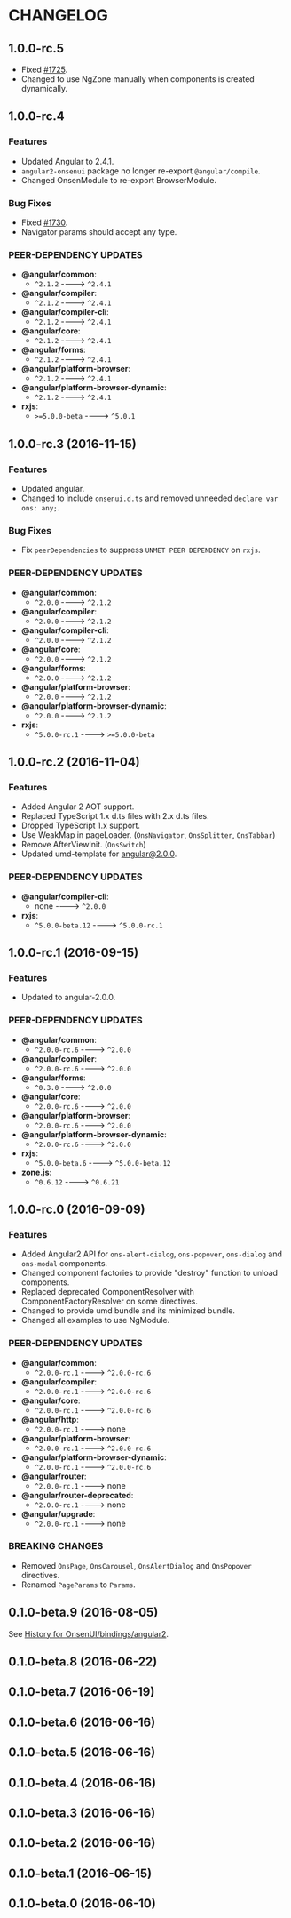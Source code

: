 <!--
Guidelines:
 * Release dates should be in UTC.
    * They can be retrieved from `npm info angular2-onsenui`.
-->

CHANGELOG
====

1.0.0-rc.5
----

 * Fixed [#1725](https://github.com/OnsenUI/OnsenUI/issues/1725).
 * Changed to use NgZone manually when components is created dynamically.

1.0.0-rc.4
----

### Features
 * Updated Angular to 2.4.1.
 * `angular2-onsenui` package no longer re-export `@angular/compile`.
 * Changed OnsenModule to re-export BrowserModule.

### Bug Fixes
 * Fixed [#1730](https://github.com/OnsenUI/OnsenUI/issues/1730).
 * Navigator params should accept any type.

### PEER-DEPENDENCY UPDATES
 * **@angular/common**:
    * `^2.1.2` ----> `^2.4.1`
 * **@angular/compiler**:
    * `^2.1.2` ----> `^2.4.1`
 * **@angular/compiler-cli**:
    * `^2.1.2` ----> `^2.4.1`
 * **@angular/core**:
    * `^2.1.2` ----> `^2.4.1`
 * **@angular/forms**:
    * `^2.1.2` ----> `^2.4.1`
 * **@angular/platform-browser**:
    * `^2.1.2` ----> `^2.4.1`
 * **@angular/platform-browser-dynamic**:
    * `^2.1.2` ----> `^2.4.1`
 * **rxjs**:
    * `>=5.0.0-beta` ----> `^5.0.1`

1.0.0-rc.3 (2016-11-15)
----

### Features
 * Updated angular.
 * Changed to include `onsenui.d.ts` and removed unneeded `declare var ons: any;`.

### Bug Fixes
 * Fix `peerDependencies` to suppress `UNMET PEER DEPENDENCY` on `rxjs`.

### PEER-DEPENDENCY UPDATES
 * **@angular/common**:
    * `^2.0.0` ----> `^2.1.2`
 * **@angular/compiler**:
    * `^2.0.0` ----> `^2.1.2`
 * **@angular/compiler-cli**:
    * `^2.0.0` ----> `^2.1.2`
 * **@angular/core**:
    * `^2.0.0` ----> `^2.1.2`
 * **@angular/forms**:
    * `^2.0.0` ----> `^2.1.2`
 * **@angular/platform-browser**:
    * `^2.0.0` ----> `^2.1.2`
 * **@angular/platform-browser-dynamic**:
    * `^2.0.0` ----> `^2.1.2`
 * **rxjs**:
    * `^5.0.0-rc.1` ----> `>=5.0.0-beta`

1.0.0-rc.2 (2016-11-04)
----

### Features
 * Added Angular 2 AOT support.
 * Replaced TypeScript 1.x d.ts files with 2.x d.ts files.
 * Dropped TypeScript 1.x support.
 * Use WeakMap in pageLoader. (`OnsNavigator`, `OnsSplitter`, `OnsTabbar`)
 * Remove AfterViewInit. (`OnsSwitch`)
 * Updated umd-template for angular@2.0.0.

### PEER-DEPENDENCY UPDATES
 * **@angular/compiler-cli**:
    * none ----> `^2.0.0`
 * **rxjs**:
    * `^5.0.0-beta.12` ----> `^5.0.0-rc.1`

1.0.0-rc.1 (2016-09-15)
----

### Features
 * Updated to angular-2.0.0.

### PEER-DEPENDENCY UPDATES
 * **@angular/common**:
    * `^2.0.0-rc.6` ----> `^2.0.0`
 * **@angular/compiler**:
    * `^2.0.0-rc.6` ----> `^2.0.0`
 * **@angular/forms**:
    * `^0.3.0` ----> `^2.0.0`
 * **@angular/core**:
    * `^2.0.0-rc.6` ----> `^2.0.0`
 * **@angular/platform-browser**:
    * `^2.0.0-rc.6` ----> `^2.0.0`
 * **@angular/platform-browser-dynamic**:
    * `^2.0.0-rc.6` ----> `^2.0.0`
 * **rxjs**:
    * `^5.0.0-beta.6` ----> `^5.0.0-beta.12`
 * **zone.js**:
    * `^0.6.12` ----> `^0.6.21`

1.0.0-rc.0 (2016-09-09)
----

### Features
 * Added Angular2 API for `ons-alert-dialog`, `ons-popover`, `ons-dialog` and `ons-modal` components.
 * Changed component factories to provide "destroy" function to unload components.
 * Replaced deprecated ComponentResolver with ComponentFactoryResolver on some directives.
 * Changed to provide umd bundle and its minimized bundle.
 * Changed all examples to use NgModule.

### PEER-DEPENDENCY UPDATES
 * **@angular/common**:
    * `^2.0.0-rc.1` ----> `^2.0.0-rc.6`
 * **@angular/compiler**:
    * `^2.0.0-rc.1` ----> `^2.0.0-rc.6`
 * **@angular/core**:
    * `^2.0.0-rc.1` ----> `^2.0.0-rc.6`
 * **@angular/http**:
    * `^2.0.0-rc.1` ----> none
 * **@angular/platform-browser**:
    * `^2.0.0-rc.1` ----> `^2.0.0-rc.6`
 * **@angular/platform-browser-dynamic**:
    * `^2.0.0-rc.1` ----> `^2.0.0-rc.6`
 * **@angular/router**:
    * `^2.0.0-rc.1` ----> none
 * **@angular/router-deprecated**:
    * `^2.0.0-rc.1` ----> none
 * **@angular/upgrade**:
    * `^2.0.0-rc.1` ----> none

### BREAKING CHANGES
 * Removed `OnsPage`, `OnsCarousel`, `OnsAlertDialog` and `OnsPopover` directives.
 * Renamed `PageParams` to `Params`.

0.1.0-beta.9 (2016-08-05)
----

See [History for OnsenUI/bindings/angular2](https://github.com/OnsenUI/OnsenUI/commits/master/bindings/angular2).

0.1.0-beta.8 (2016-06-22)
----

0.1.0-beta.7 (2016-06-19)
----

0.1.0-beta.6 (2016-06-16)
----

0.1.0-beta.5 (2016-06-16)
----

0.1.0-beta.4 (2016-06-16)
----

0.1.0-beta.3 (2016-06-16)
----

0.1.0-beta.2 (2016-06-16)
----

0.1.0-beta.1 (2016-06-15)
----

0.1.0-beta.0 (2016-06-10)
----

<!--

0.0.1-dev.8 (2016-06-10)
----

0.0.1-dev.7 (2016-06-10)
----

0.0.1-dev.6 (2016-06-10)
----

0.0.1-dev.5 (2016-06-10)
----

0.0.1-dev.4 (2016-06-10)
----

0.0.1-dev.3 (2016-06-10)
----

0.0.1-dev.2 (2016-06-10)
----

0.0.1-dev.1 (2016-06-10)
----

0.0.1-dev.0 (2016-06-10)
----

-->
